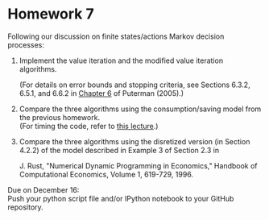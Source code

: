 Homework 7
==========

Following our discussion on finite states/actions Markov decision processes:

1. Implement the value iteration and the modified value iteration algorithms.

   (For details on error bounds and stopping criteria, see Sections 6.3.2, 6.5.1, and 6.6.2 in
   [Chapter 6](http://onlinelibrary.wiley.com/doi/10.1002/9780470316887.ch6/pdf) of Puterman (2005).)

2. Compare the three algorithms using the consumption/saving model from the previous homework.  
   (For timing the code, refer to [this lecture](http://quant-econ.net/py/ipython.html#timing-code).)

3. Compare the three algorithms using the disretized version (in Section 4.2.2) of the model
   described in Example 3 of Section 2.3 in

   J. Rust, "Numerical Dynamic Programming in Economics," Handbook of Computational Economics, Volume 1, 619-729, 1996.

Due on December 16:  
Push your python script file and/or IPython notebook to your GitHub repository.
